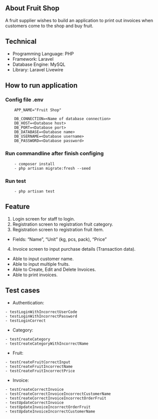 ## About Fruit Shop

A fruit supplier wishes to build an application to print out invoices when customers come to the shop and buy fruit.

## Technical
- Programming Language: PHP
- Framework: Laravel
- Database Engine: MySQL
- Library: Laravel Livewire

## How to run application
### Config file .env
```
    APP_NAME="Fruit Shop"

    DB_CONNECTION=<Name of database connection>
    DB_HOST=<Database host>
    DB_PORT=<Database port>
    DB_DATABASE=<Database name>
    DB_USERNAME=<Database username>
    DB_PASSWORD=<Database password>
```
### Run commandline after finish configing
```
    - composer install
    - php artisan migrate:fresh --seed
```
### Run test
```
    - php artisan test
```

## Feature
1) Login screen for staff to login.
2) Registration screen to registration fruit category.
3) Registration screen to registration fruit item.
- Fields: “Name”, “Unit” (kg, pcs, pack), “Price”
4) Invoice screen to input purchase details (Transaction data).
- Able to input customer name.
- Able to input multiple fruits.
- Able to Create, Edit and Delete Invoices.
- Able to print invoices.

## Test cases
- Authentication:
```
- testLoginWithIncorrectUserCode
- testLoginWithIncorrectPassword
- testLoginCorrect
```
- Category:
```
- testCreateCategory
- testCreateCategoryWithIncorrectName
```
- Fruit:
```
- testCreateFruitCorrectInput
- testCreateFruitIncorrectName
- testCreateFruitIncorrectPrice
```
- Invoice:
```
- testCreateCorrectInvoice
- testCreateCorrectInvoiceIncorrectCustomerName
- testCreateCorrectInvoiceIncorrectOrderFruit
- testUpdateCorrectInvoice
- testUpdateInvoiceIncorrectOrderFruit
- testUpdateInvoiceIncorrectCustomerName
```